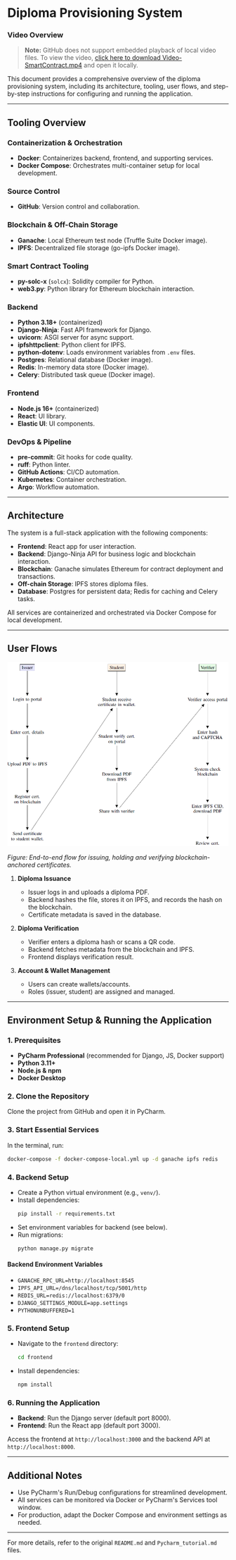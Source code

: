 # Diploma Provisioning System

### Video Overview

> **Note:** GitHub does not support embedded playback of local video files. To view the video, [click here to download Video-SmartContract.mp4](Video-SmartContract.mp4?raw=true) and open it locally.

This document provides a comprehensive overview of the diploma provisioning system, including its architecture, tooling, user flows, and step-by-step instructions for configuring and running the application.

---

## Tooling Overview

### Containerization & Orchestration
- **Docker**: Containerizes backend, frontend, and supporting services.
- **Docker Compose**: Orchestrates multi-container setup for local development.

### Source Control
- **GitHub**: Version control and collaboration.

### Blockchain & Off-Chain Storage
- **Ganache**: Local Ethereum test node (Truffle Suite Docker image).
- **IPFS**: Decentralized file storage (go-ipfs Docker image).

### Smart Contract Tooling
- **py-solc-x** (`solcx`): Solidity compiler for Python.
- **web3.py**: Python library for Ethereum blockchain interaction.

### Backend
- **Python 3.18+** (containerized)
- **Django-Ninja**: Fast API framework for Django.
- **uvicorn**: ASGI server for async support.
- **ipfshttpclient**: Python client for IPFS.
- **python-dotenv**: Loads environment variables from `.env` files.
- **Postgres**: Relational database (Docker image).
- **Redis**: In-memory data store (Docker image).
- **Celery**: Distributed task queue (Docker image).

### Frontend
- **Node.js 16+** (containerized)
- **React**: UI library.
- **Elastic UI**: UI components.

### DevOps & Pipeline
- **pre-commit**: Git hooks for code quality.
- **ruff**: Python linter.
- **GitHub Actions**: CI/CD automation.
- **Kubernetes**: Container orchestration.
- **Argo**: Workflow automation.

---

## Architecture

The system is a full-stack application with the following components:

- **Frontend**: React app for user interaction.
- **Backend**: Django-Ninja API for business logic and blockchain interaction.
- **Blockchain**: Ganache simulates Ethereum for contract deployment and transactions.
- **Off-chain Storage**: IPFS stores diploma files.
- **Database**: Postgres for persistent data; Redis for caching and Celery tasks.

All services are containerized and orchestrated via Docker Compose for local development.

---

## User Flows

![End-to-end flow for issuing, holding and verifying blockchain-anchored certificates.](./flows.png)

*Figure: End-to-end flow for issuing, holding and verifying blockchain-anchored certificates.*

1. **Diploma Issuance**
   - Issuer logs in and uploads a diploma PDF.
   - Backend hashes the file, stores it on IPFS, and records the hash on the blockchain.
   - Certificate metadata is saved in the database.

2. **Diploma Verification**
   - Verifier enters a diploma hash or scans a QR code.
   - Backend fetches metadata from the blockchain and IPFS.
   - Frontend displays verification result.

3. **Account & Wallet Management**
   - Users can create wallets/accounts.
   - Roles (issuer, student) are assigned and managed.

---

## Environment Setup & Running the Application

### 1. Prerequisites
- **PyCharm Professional** (recommended for Django, JS, Docker support)
- **Python 3.11+**
- **Node.js & npm**
- **Docker Desktop**

### 2. Clone the Repository
Clone the project from GitHub and open it in PyCharm.

### 3. Start Essential Services
In the terminal, run:
```bash
docker-compose -f docker-compose-local.yml up -d ganache ipfs redis
```

### 4. Backend Setup
- Create a Python virtual environment (e.g., `venv/`).
- Install dependencies:
  ```bash
  pip install -r requirements.txt
  ```
- Set environment variables for backend (see below).
- Run migrations:
  ```bash
  python manage.py migrate
  ```

#### Backend Environment Variables
- `GANACHE_RPC_URL=http://localhost:8545`
- `IPFS_API_URL=/dns/localhost/tcp/5001/http`
- `REDIS_URL=redis://localhost:6379/0`
- `DJANGO_SETTINGS_MODULE=app.settings`
- `PYTHONUNBUFFERED=1`

### 5. Frontend Setup
- Navigate to the `frontend` directory:
  ```bash
  cd frontend
  ```
- Install dependencies:
  ```bash
  npm install
  ```

### 6. Running the Application
- **Backend**: Run the Django server (default port 8000).
- **Frontend**: Run the React app (default port 3000).

Access the frontend at `http://localhost:3000` and the backend API at `http://localhost:8000`.

---

## Additional Notes
- Use PyCharm's Run/Debug configurations for streamlined development.
- All services can be monitored via Docker or PyCharm's Services tool window.
- For production, adapt the Docker Compose and environment settings as needed.

---

For more details, refer to the original `README.md` and `Pycharm_tutorial.md` files.
